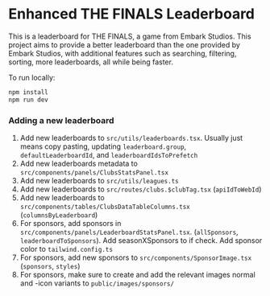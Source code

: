 # Enhanced THE FINALS Leaderboard

This is a leaderboard for THE FINALS, a game from Embark Studios. This project aims to provide a better leaderboard than the one provided by Embark Studios, with additional features such as searching, filtering, sorting, more leaderboards, all while being faster.

To run locally:

```bash
npm install
npm run dev
```

### Adding a new leaderboard

1. Add new leaderboards to `src/utils/leaderboards.tsx`. Usually just means copy pasting, updating `leaderboard.group`, `defaultLeaderboardId`, and `leaderboardIdsToPrefetch`
2. Add new leaderboards metadata to `src/components/panels/ClubsStatsPanel.tsx`
3. Add new leaderboards to `src/utils/leagues.ts`
4. Add new leaderboards to `src/routes/clubs.$clubTag.tsx` (`apiIdToWebId`)
5. Add new leaderboards to `src/components/tables/ClubsDataTableColumns.tsx` (`columnsByLeaderboard`)
6. For sponsors, add sponsors in `src/components/panels/LeaderboardStatsPanel.tsx`. (`allSponsors`, `leaderboardToSponsors`). Add seasonXSponsors to if check. Add sponsor color to `tailwind.config.ts`
7. For sponsors, add new sponsors to `src/components/SponsorImage.tsx` (`sponsors`, `styles`)
8. For sponsors, make sure to create and add the relevant images normal and -icon variants to `public/images/sponsors/`
